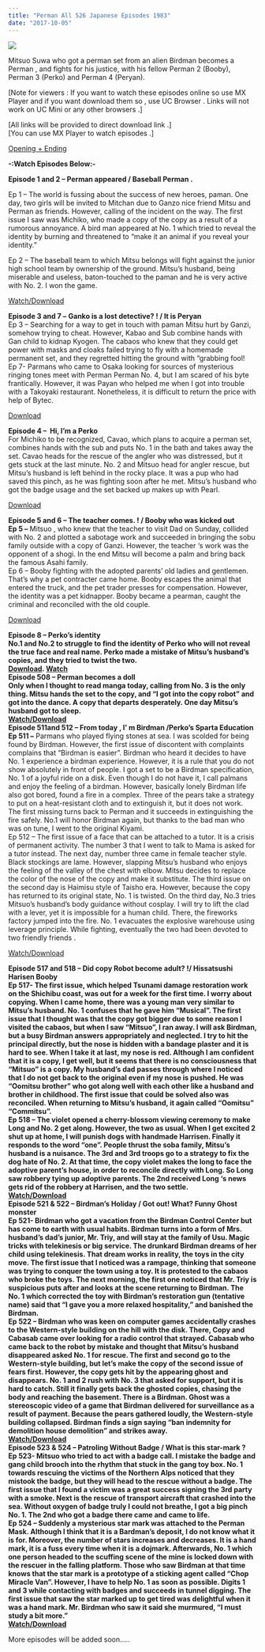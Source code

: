 ```yaml
---
title: "Perman All 526 Japanese Episodes 1983"
date: "2017-10-05"
---
```


[![](https://4.bp.blogspot.com/-SdR2RaCsE8c/WdW_Hy74V8I/AAAAAAAAAzE/-wTGGpwhs2sRj9jctKCHA0ZzS1m8p34EwCLcBGAs/s320/20171005103806.jpg)](https://4.bp.blogspot.com/-SdR2RaCsE8c/WdW_Hy74V8I/AAAAAAAAAzE/-wTGGpwhs2sRj9jctKCHA0ZzS1m8p34EwCLcBGAs/s1600/20171005103806.jpg)

Mitsuo Suwa who got a perman set from an alien Birdman becomes a Perman , and fights for his justice, with his fellow Perman 2 (Booby), Perman 3 (Perko) and Perman 4 (Peryan).  
  
\[Note for viewers : If you want to watch these episodes online so use MX Player and if you want download them so , use UC Browser . Links will not work on UC Mini or any other browsers .\]  
  
\[All links will be provided to direct download link .\]  
\[You can use MX Player to watch episodes .\]  

[Opening + Ending](https://goo.gl/rWzzr2)

  

**\-:Watch Episodes Below:-**

**Episode 1 and 2 – Perman appeared / Baseball Perman .**

Ep 1 – The world is fussing about the success of new heroes, paman. One day, two girls will be invited to Mitchan due to Ganzo nice friend Mitsu and Perman as friends. However, calling of the incident on the way. The first issue I saw was Michiko, who made a copy of the copy as a result of a rumorous annoyance. A bird man appeared at No. 1 which tried to reveal the identity by burning and threatened to “make it an animal if you reveal your identity.”

Ep 2 – The baseball team to which Mitsu belongs will fight against the junior high school team by ownership of the ground. Mitsu’s husband, being miserable and useless, baton-touched to the paman and he is very active with No. 2. I won the game.  
  

[Watch/Download](https://drive.google.com/file/d/0B0G2o2kcb8opNDBrRE5tWi11ZDQ/view)

  
**Episode 3 and 7 –** **Ganko is a lost detective? ! / It is Peryan**  
Ep 3 – Searching for a way to get in touch with paman Mitsu hurt by Ganzi, somehow trying to cheat. However, Kabao and Sub combine hands with Gan child to kidnap Kyogen. The cabaos who knew that they could get power with masks and cloaks failed trying to fly with a homemade permanent set, and they regretted hitting the ground with “grabbing fool!  
Ep 7- Parmans who came to Osaka looking for sources of mysterious ringing tones meet with Perman Perman No. 4, but I am scared of his byte frantically. However, it was Payan who helped me when I got into trouble with a Takoyaki restaurant. Nonetheless, it is difficult to return the price with help of Bytec.  
  
[Download](https://goo.gl/q9fXYY)

**Episode 4 –  Hi, I’m a Perko**  
 For Michiko to be recognized, Cavao, which plans to acquire a perman set, combines hands with the sub and puts No. 1 in the bath and takes away the set. Cavao heads for the rescue of the angler who was distressed, but it gets stuck at the last minute. No. 2 and Mitsuo head for angler rescue, but Mitsu’s husband is left behind in the rocky place. It was a pup who had saved this pinch, as he was fighting soon after he met. Mitsu’s husband who got the badge usage and the set backed up makes up with Pearl.  
  
[Download](https://goo.gl/xCqHrw)

**Episode 5 and 6 – The teacher comes. ! / Booby who was kicked out**  
**Ep 5 –** Mitsuo , who knew that the teacher to visit Dad on Sunday, collided with No. 2 and plotted a sabotage work and succeeded in bringing the sobu family outside with a copy of Ganzi. However, the teacher ‘s work was the opponent of a shogi. In the end Mitsu will become a palm and bring back the famous Asahi family.  
Ep 6 – Booby fighting with the adopted parents’ old ladies and gentlemen. That’s why a pet contracter came home. Booby escapes the animal that entered the truck, and the pet trader presses for compensation. However, the identity was a pet kidnapper. Booby became a pearman, caught the criminal and reconciled with the old couple.  
  
[Download](https://goo.gl/jfKJ7Q)

**Episode 8 – Perko’s identity**  
****No.1 and No.2 to struggle to find the identity of Perko who will not reveal the true face and real name. Perko made a mistake of Mitsu’s husband’s copies, and they tried to twist the two.****  
****[Download](https://goo.gl/QJdY2a). [Watch](http://animewatchingzone1.blogspot.in/2017/10/perman-8.html?m=1)****  
**********Episode 508 – Perman becomes a doll**********  
**************Only when I thought to read manga today, calling from No. 3 is the only thing. Mitsu hands the set to the copy, and “I got into the copy robot” and got into the dance. A copy that departs desperately. One day Mitsu’s husband got to sleep.**************  
**************[Watch/Download](https://drive.google.com/file/d/0B_1Tx06pH0XmcktjSmN0dHB3MFE/view?usp=drivesdk)**************  
******Episode 511and 512 – From today , I’ m Birdman /Perko’s Sparta Education******  
********Ep 511 –******** Parmans who played flying stones at sea. I was scolded for being found by Birdman. However, the first issue of discontent with complaints complains that “Birdman is easier”. Birdman who heard it decides to have No. 1 experience a birdman experience. However, it is a rule that you do not show absolutely in front of people. I got a set to be a Birdman specification, No. 1 of a joyful ride on a disk. Even though I do not have it, I call palmans and enjoy the feeling of a birdman. However, basically lonely Birdman life also got bored, found a fire in a complex. Three of the pears take a strategy to put on a heat-resistant cloth and to extinguish it, but it does not work. The first missing turns back to Perman and it succeeds in extinguishing the fire safely. No.1 will honor Birdman again, but thanks to the bad man who was on tune, I went to the original Kiyami.  
Ep 512 – The first issue of a face that can be attached to a tutor. It is a crisis of permanent activity. The number 3 that I went to talk to Mama is asked for a tutor instead. The next day, number three came in female teacher style. Black stockings are lame. However, slapping Mitsu’s husband who enjoys the feeling of the valley of the chest with elbow. Mitsu decides to replace the color of the nose of the copy and make it substitute. The third issue on the second day is Haimisu style of Taisho era. However, because the copy has returned to its original state, No. 1 is twisted. On the third day, No.3 tries Mitsuo’s husband’s body guidance without cosplay. I will try to lift the clad with a lever, yet it is impossible for a human child. There, the fireworks factory jumped into the fire. No. 1 evacuates the explosive warehouse using leverage principle. While fighting, eventually the two had been devoted to two friendly friends .  
  
[Watch/Download](https://drive.google.com/file/d/0B_1Tx06pH0XmRlJmdTU3UVFqMzA/view?usp=drivesdk)

******Episode 517 and 518 – Did copy Robot become adult? !/ Hissatsushi Harisen Booby******  
**************Ep 517- The first issue, which helped Tsunami damage restoration work on the Shichibu coast, was out for a week for the first time. I worry about copying. When I came home, there was a young man very similar to Mitsu’s husband. No. 1 confuses that he gave him “Musical”. The first issue that I thought was that the copy got bigger due to some reason I visited the cabaos, but when I saw “Mitsuo”, I ran away. I will ask Birdman, but a busy Birdman answers appropriately and neglected. I try to hit the principal directly, but the nose is hidden with a bandage plaster and it is hard to see. When I take it at last, my nose is red. Although I am confident that it is a copy, I get well, but it seems that there is no consciousness that “Mitsuo” is a copy. My husband’s dad passes through where I noticed that I do not get back to the original even if my nose is pushed. He was “Oomitsu brother” who got along well with each other like a husband and brother in childhood. The first issue that could be solved also was reconciled. When returning to Mitsu’s husband, it again called “Oomitsu” “Commitsu”.**************  
**************Ep 518 – The violet opened a cherry-blossom viewing ceremony to make Long and No. 2 get along. However, the two as usual. When I get excited 2 shut up at home, I will punish dogs with handmade Harrisen. Finally it responds to the word “one”. People thrust the soba family, Mitsu’s husband is a nuisance. The 3rd and 3rd troops go to a strategy to fix the dog hate of No. 2. At that time, the copy violet makes the long to face the adoptive parent’s house, in order to reconcile directly with Long. So Long saw robbery tying up adoptive parents. The 2nd received Long ‘s news gets rid of the robbery at Harrisen, and the two settle.**************  
**************[Watch/Download](https://drive.google.com/file/d/0B49D1ZFvMb7lN1FLaVFVRnNwNzQ/view?usp=drivesdk)**************  
********************Episode 521 & 522 – Birdman’s Holiday / Got out! What? Funny Ghost monster********************  
**************Ep 521- Birdman who got a vacation from the Birdman Control Center but has come to earth with usual habits. Birdman turns into a form of Mrs. husband’s dad’s junior, Mr. Triy, and will stay at the family of Usu. Magic tricks with telekinesis or big service. The drunkard Birdman dreams of her child using telekinesis. That dream works in reality, the toys in the city move. The first issue that I noticed was a rampage, thinking that someone was trying to conquer the town using a toy. It is protested to the cabaos who broke the toys. The next morning, the first one noticed that Mr. Triy is suspicious puts after and looks at the scene returning to Birdman. The No. 1 which corrected the toy with Birdman’s restoration gun (tentative name) said that “I gave you a more relaxed hospitality,” and banished the Birdman.**************  
**************Ep 522 – Birdman who was keen on computer games accidentally crashes to the Western-style building on the hill with the disk. There, Copy and Cabasab came over looking for a radio control that strayed. Cabasab who came back to the robot by mistake and thought that Mitsu’s husband disappeared asked No. 1 for rescue. The first and second go to the Western-style building, but let’s make the copy of the second issue of fears first. However, the copy gets hit by the appearing ghost and disappears. No. 1 and 2 rush with No. 3 that asked for support, but it is hard to catch. Still it finally gets back the ghosted copies, chasing the body and reaching the basement. There is a Birdman. Ghost was a stereoscopic video of a game that Birdman delivered for surveillance as a result of payment. Because the pears gathered loudly, the Western-style building collapsed. Birdman finds a sign saying “ban indemnity for demolition house demolition” and strikes away.**************  
**************[](https://www.blogger.com/)[Watch/Download](http://festyy.com/wqKT5s)**************  
**********************************Episode 523 & 524 – Patroling Without Badge / What is this star-mark ?**********************************  
************************************************Ep 523- Mitsuo who tried to act with a badge call. I mistake the badge and gang child brooch into the rhythm that stuck in the gang toy box. No. 1 towards rescuing the victims of the Northern Alps noticed that they mistook the badge, but they will head to the rescue without a badge. The first issue that I found a victim was a great success signing the 3rd party with a smoke. Next is the rescue of transport aircraft that crashed into the sea. Without oxygen of badge truly I could not breathe, I got a big pinch No. 1. The 2nd who got a badge there came and came to life.************************************************  
************************************************Ep 524 – Suddenly a mysterious star mark was attached to the Perman Mask. Although I think that it is a Bardman’s deposit, I do not know what it is for. Moreover, the number of stars increases and decreases. It is a hand mark, it is a fuss every time when it is a dojmark. Afterwards, No. 1 which one person headed to the scuffing scene of the mine is locked down with the rescuer in the falling platform. Those who saw Birdman at that time knows that the star mark is a prototype of a sticking agent called “Chop Miracle Van”. However, I have to help No. 1 as soon as possible. Digits 1 and 3 while contacting with badges and succeeds in tunnel digging. The first issue that saw the star marked up to get tired was delightful when it was a hand mark. Mr. Birdman who saw it said she murmured, “I must study a bit more.”************************************************  
************************************************[Watch/Download](http://festyy.com/wqKU3S)************************************************

More episodes will be added soon…..
